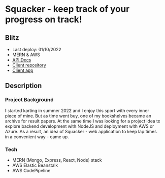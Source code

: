 # Squacker - keep track of your progress on track!

## Blitz
- Last deploy: 01/10/2022
- MERN & AWS
- [API Docs](http://trackerapi-env.eba-ndvpxezg.eu-north-1.elasticbeanstalk.com/docs/)
- [Client repository](https://github.com/arly-0/-Track-session-results-tracker-client)
- [Client app](http://tracker.eu-north-1.elasticbeanstalk.com/)

## Description

### Project Background
I started karting in summer 2022 and I enjoy this sport with every inner piece of mine. 
But as time went buy, one of my bookshelves became an archive for result papers.
At the same time I was looking for a project idea to explore backend development with NodeJS and deployment with AWS or Azure.
As a result, an idea of Squacker - web application to keep lap times in a convenient way - came up.

### Tech
- MERN (Mongo, Express, React, Node) stack
- AWS Elastic Beanstalk
- AWS CodePipeline
